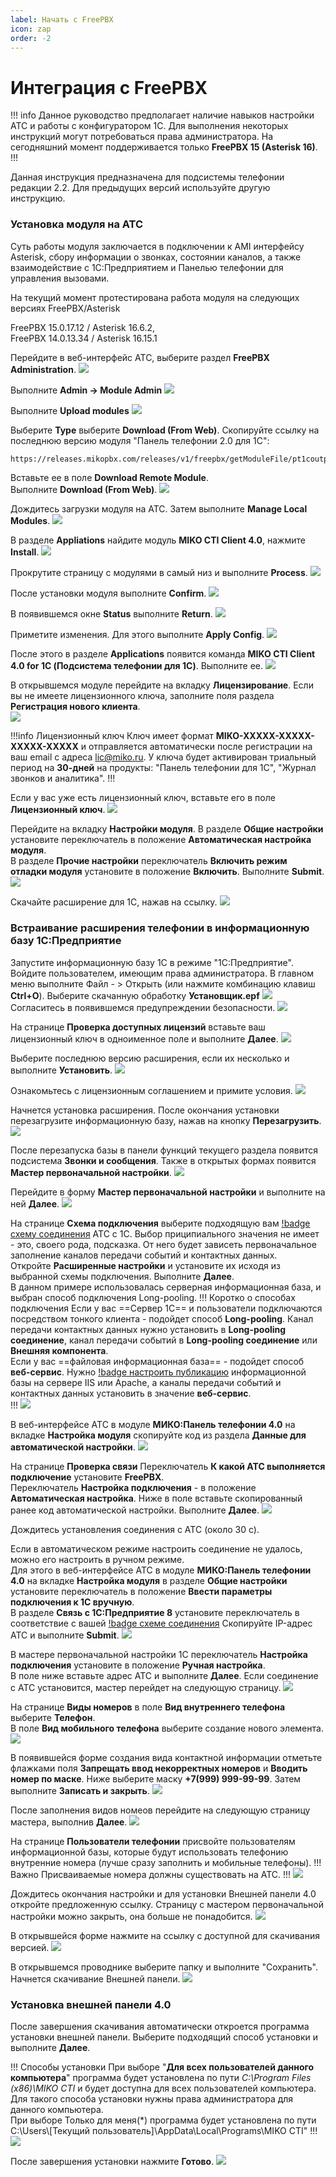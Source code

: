 ```yaml
---
label: Начать с FreePBX
icon: zap
order: -2
---
```


# Интеграция с FreePBX

!!! info
Данное руководство предполагает наличие навыков настройки АТС и работы с конфигуратором 1С. 
Для выполнения некоторых инструкций могут потребоваться права администратора. 
На сегодняшний момент поддерживается только **FreePBX 15 (Asterisk 16)**.
!!!

Данная инструкция предназначена для подсистемы телефонии редакции 2.2. Для предыдущих версий используйте другую инструкцию.

### Установка модуля на АТС

Суть работы модуля заключается в подключении к AMI интерфейсу Asterisk, сбору информации о звонках, состоянии каналов, а также взаимодействие с 1С:Предприятием и Панелью телефонии для управления вызовами.

На текущий момент протестирована работа модуля на следующих версиях FreePBX/Asterisk

FreePBX 15.0.17.12 / Asterisk 16.6.2,  
FreePBX 14.0.13.34 / Asterisk 16.15.1

Перейдите в веб-интерфейс АТС, выберите раздел **FreePBX Administration**.
![](../assets/freepbx/freepbx_mod_0.png)

Выполните **Admin -> Module Admin**
![](../assets/freepbx/freepbx_mod_1.png)

Выполните **Upload modules**
![](../assets/freepbx/freepbx_mod_2.png)

Выберите **Type** выберите **Download (From Web)**. 
Скопируйте ссылку на последнюю версию модуля "Панель телефонии 2.0 для 1С":   
```html
https://releases.mikopbx.com/releases/v1/freepbx/getModuleFile/pt1coutpanel/latest.tgz
```
Вставьте ее в поле **Download Remote Module**.  
Выполните **Download (From Web)**.
![](../assets/freepbx/freepbx_mod_3.png)

Дождитесь загрузки модуля на АТС. Затем выполните **Manage Local Modules**.
![](../assets/freepbx/freepbx_mod_4.png)

В разделе **Appliations** найдите модуль **MIKO CTI Client 4.0**, нажмите **Install**.
![](../assets/freepbx/freepbx_mod_5.png)

Прокрутите страницу с модулями в самый низ и выполните **Process**.
![](../assets/freepbx/freepbx_mod_6.png)

После установки модуля выполните **Confirm**.
![](../assets/freepbx/freepbx_mod_7.png)

В появившемся окне **Status** выполните **Return**.
![](../assets/freepbx/freepbx_mod_8.png)

Приметите изменения. Для этого выполните **Apply Config**.
![](../assets/freepbx/freepbx_mod_9.png)

После этого в разделе **Applications** появится команда **MIKO CTI Client 4.0 for 1C (Подсистема телефонии для 1С)**. Выполните ее.
![](../assets/freepbx/freepbx_mod_10.png)

В открывшемcя модуле перейдите на вкладку **Лицензирование**.
Если вы не имеете лицензионного ключа, заполните поля раздела **Регистрация нового клиента**.  
![](../assets/freepbx/freepbx_mod_11.png)

!!!info Лицензионный ключ
Ключ имеет формат **MIKO-XXXXX-XXXXX-XXXXX-XXXXX** и отправляется автоматически после регистрации
на ваш email с адреса lic@miko.ru. У ключа будет активирован триальный период на **30-дней** на продукты: "Панель телефонии для 1С", "Журнал звонков и аналитика".
!!!

Если у вас уже есть лицензионный ключ, вставьте его в поле **Лицензионный ключ**.
![](../assets/freepbx/freepbx_mod_12.png)

Перейдите на вкладку **Настройки модуля**. В разделе **Общие настройки** установите переключатель в положение **Автоматическая настройка модуля**.  
В разделе **Прочие настройки** переключатель **Включить режим отладки модуля** установите в положение **Включить**. Выполните **Submit**.
![](../assets/freepbx/freepbx_mod_13.png)

Скачайте расширение для 1С, нажав на ссылку.
![](../assets/freepbx/freepbx_mod_14.png)

### Встраивание расширения телефонии в информационную базу 1С:Предприятие
Запустите информационную базу 1С в режиме "1С:Предприятие". Войдите пользователем, имеющим права администратора.
В главном меню выполните  Файл - > Открыть (или нажмите комбинацию клавиш **Ctrl+O**).  Выберите скачанную обработку **Установщик.epf**
![](../assets/freepbx/freepbx_1c_0.png)
Согласитесь в появившемся предупреждении безопасности.
![](../assets/freepbx/freepbx_1c_1.png)

На странице **Проверка доступных лицензий** вставьте ваш лицензионный ключ в одноименное поле и выполните **Далее**.
![](../assets/freepbx/freepbx_1c_2.png)

Выберите последнюю версию расширения, если их несколько и выполните **Установить**.
![](../assets/freepbx/freepbx_1c_3.png)

Ознакомьтесь с лицензионным соглашением и примите условия.
![](../assets/freepbx/freepbx_1c_4.png)

Начнется установка расширения. После окончания установки перезагрузите информационную базу, нажав на кнопку **Перезагрузить**.
![](../assets/freepbx/freepbx_1c_5.png)

После перезапуска базы в панели функций текущего раздела появится подсистема **Звонки и сообщения**. Также в открытых формах появится **Мастер первоначальной настройки**.
![](../assets/freepbx/freepbx_1c_6.png)

Перейдите в форму **Мастер первоначальной настройки** и выполните на ней **Далее**.
![](../assets/freepbx/freepbx_1c_7.png)

На странице **Схема подключения** выберите подходящую вам [!badge схему соединения](~/root-guides/select-connection-mode) АТС с 1С. Выбор приципиального значения не имеет - это, своего рода, подсказка. От него будет зависеть первоначальное заполнение каналов передачи событий и контактных данных.  
Откройте **Расширенные настройки** и установите их исходя из выбранной схемы подключения. Выполните **Далее**.  
В данном примере использовалась серверная информационная база, и выбран способ подключения Long-pooling.
!!! Коротко о способах подключения
Если у вас ==Сервер 1С== и пользователи подключаются посредством тонкого клиента - подойдет способ **Long-pooling**. Канал передачи контактных данных нужно установить в **Long-pooling соединение**, канал передачи событий в **Long-pooling соединение** или **Внешняя компонента**.  
Если у вас ==файловая информационная база== - подойдет способ **веб-сервис**. Нужно [!badge настроить публикацию](~/root-guides/base-publishing) информационной базы на сервере IIS или Apache, а каналы передачи событий и контактных данных установить в значение **веб-сервис**.  
!!!
![](../assets/freepbx/freepbx_1c_8.png)

В веб-интерфейсе АТС в модуле **МИКО:Панель телефонии 4.0** на вкладке **Настройка модуля** скопируйте код из раздела **Данные для автоматической настройки**.
![](../assets/freepbx/freepbx_1c_9.png)

На странице **Проверка связи** Переключатель **К какой АТС выполняется подключение** установите **FreePBX**.  
Переключатель **Настройка подключения** - в положение **Автоматическая настройка**. 
Ниже в поле вставьте скопированный ранее код автоматической настройки.
Выполните **Далее**.
![](../assets/freepbx/freepbx_1c_10.png)

Дождитесь установления соединения с АТС (около 30 с). 

Если в автоматическом режиме настроить соединение не удалось, можно его настроить в ручном режиме.  
Для этого в веб-интерфейсе АТС в модуле **МИКО:Панель телефонии 4.0** на вкладке **Настройка модуля** в разделе **Общие настройки** установите переключатель в положение **Ввести параметры подключения к 1С вручную**.  
В разделе **Связь с 1С:Предприятие 8** установите переключатель в соответствие с вашей [!badge схеме соединения](~/root-guides/select-connection-mode)
Скопируйте IP-адрес АТС и выполните **Submit**.
![](../assets/freepbx/freepbx_mod_15.png)

В мастере первоначальной настройки 1С переключатель **Настройка подключения** установите в положение **Ручная настройка**.  
В поле ниже вставьте адрес АТС и выполните **Далее**. Если соединение с АТС установится, мастер перейдет на следующую страницу.
![](../assets/freepbx/freepbx_1c_11.png)

На странице **Виды номеров** в поле **Вид внутреннего телефона** выберите **Телефон**.  
В поле **Вид мобильного телефона** выберите создание нового элемента. 
![](../assets/freepbx/freepbx_1c_12.png)

В появившейся форме создания вида контактной информации отметьте флажками поля **Запрещать ввод некорректных номеров** и **Вводить номер по маске**.
Ниже выберите маску **+7(999) 999-99-99**. Затем выполните **Записать и закрыть**.
![](../assets/freepbx/freepbx_1c_13.png)

После заполнения видов номеов перейдите на следующую страницу мастера, выполнив **Далее**.
![](../assets/freepbx/freepbx_1c_14.png)

На странице **Пользователи телефонии** присвойте пользователям информационной базы, которые будут использовать телефонию внутренние номера (лучше сразу заполнить и мобильные телефоны).
!!! Важно
Присваиваемые номера должны существовать на АТС.
!!!
![](../assets/freepbx/freepbx_1c_15.png)

Дождитесь окончания настройки и для установки Внешней панели 4.0 откройте предложенную ссылку. Страницу с мастером первоначальной настройки можно закрыть, она больше не понадобится. 
![](../assets/freepbx/freepbx_1c_16.png)

В открывшейся форме нажмите на ссылку с доступной для скачивания версией.
![](../assets/freepbx/freepbx_1c_17.png)

В открывшемся проводнике выберите папку и выполните "Сохранить". Начнется скачивание Внешней панели.
![](../assets/freepbx/freepbx_1c_18.png)

### Установка внешней панели 4.0

После завершения скачивания автоматически откроется программа установки внешней панели.
Выберите подходящий способ установки и выполните **Далее**.

!!! Способы установки
При выборе "**Для всех пользователей данного компьютера**" программа будет установлена по пути *C:\Program Files (x86)\MIKO CTI* и будет доступна для всех пользователей компьютера.  
Для такого способа установки нужны права администратора для данного компьютера.  
При выборе Только для меня(*) программа будет установлена по пути C:\Users\\[Текущий пользователь]\AppData\Local\Programs\MIKO CTI"
!!!
![](../assets/freepbx/freepbx_cti_0.png)

После завершения установки нажмите **Готово**.
![](../assets/freepbx/freepbx_cti_1.png)